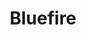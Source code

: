 ---
title: Bluefire
member_url: https://www.bluefirereader.com/index.html
country: USA
series: ["country"] 
tags: ["Reading"]
categories: ["Technology providers"]
summary: "the company which is behind Bluefire Reader, a well-known EPUB reader in the USA. Note that for now, Bluefire Reader does not rely on the Readium toolkits and does not support the LCP DRM."
press:
active: true
layout: members 
showReadTime: false
showDate: false
permalink: ""
--- 